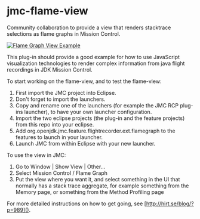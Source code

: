 # jmc-flame-view
Community collaboration to provide a view that renders stacktrace selections as flame graphs in Mission Control.

[![Flame Graph View Example](http://hirt.se/images/github/flamechart_small.gif)](https://www.youtube.com/watch?v=vVh_z34Gtn8)

This plug-in should provide a good example for how to use JavaScript visualization technologies to render complex information from java flight recordings in JDK Mission Control.

To start working on the flame-view, and to test the flame-view:

1. First import the JMC project into Eclipse.
2. Don't forget to import the launchers.
3. Copy and rename one of the launchers (for example the JMC RCP plug-ins launcher), to have your own launcher configuration.
4. Import the two eclipse projects (the plug-in and the feature projects) from this repo into your eclipse.
5. Add org.openjdk.jmc.feature.flightrecorder.ext.flamegraph to the features to launch in your launcher.
6. Launch JMC from within Eclipse with your new launcher.

To use the view in JMC:

1. Go to Window | Show View | Other...
2. Select Mission Control / Flame Graph
3. Put the view where you want it, and select something in the UI that normally has a stack trace aggregate, for example something from the Memory page, or something from the Method Profiling page

For more detailed instructions on how to get going, see [http://hirt.se/blog/?p=989]().
